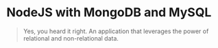 # NodeJS with MongoDB and MySQL

> Yes, you heard it right. An application that leverages the power of relational and non-relational data.
